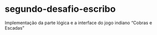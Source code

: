 # segundo-desafio-escribo
Implementação da parte lógica e a interface do jogo indiano “Cobras e Escadas”
